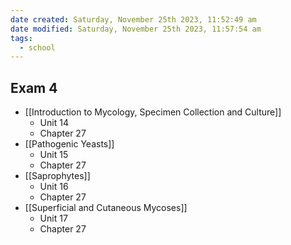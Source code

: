 ```yaml
---
date created: Saturday, November 25th 2023, 11:52:49 am
date modified: Saturday, November 25th 2023, 11:57:54 am
tags:
  - school
---
```

## Exam 4
- [[Introduction to Mycology, Specimen Collection and Culture]]  
	- Unit 14  
	- Chapter 27  
- [[Pathogenic Yeasts]]  
	- Unit 15  
	- Chapter 27  
- [[Saprophytes]]  
	- Unit 16  
	- Chapter 27  
- [[Superficial and Cutaneous Mycoses]]  
	- Unit 17  
	- Chapter 27  